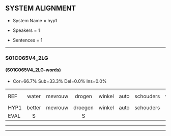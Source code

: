 
## SYSTEM ALIGNMENT

- System Name = hyp1

- Speakers = 1

- Sentences = 1

---

### S01C065V4_2LG

#### (S01C065V4_2LG-words)

- Cor=66.7%	Sub=33.3%	Del=0.0%	Ins=0.0%

|  |  |  |  |  |  |  |  |  |  |  |  |  |  |  |  |  |  |  |  |  |  |  |  |  |  |  |  |  |  |  |  |  |  |  |  |  |  |  |  |  |  |  |  |  |  |
|:--- |:---:|:---:|:---:|:---:|:---:|:---:|:---:|:---:|:---:|:---:|:---:|:---:|:---:|:---:|:---:|:---:|:---:|:---:|:---:|:---:|:---:|:---:|:---:|:---:|:---:|:---:|:---:|:---:|:---:|:---:|:---:|:---:|:---:|:---:|:---:|:---:|:---:|:---:|:---:|:---:|:---:|:---:|:---:|:---:|:---:|
| REF | water | mevrouw | drogen | winkel | auto | schouders | verhaal | koning | moeilijk | speelplaats | drinken | hoofdpijn | regen | vliegtuig | stoppen | opnieuw | gooien*(groeien) | *t | *x | gooien | sneeuwen | moeder | liedje | potlood | fietsbel | vinger | dichtbij | meisje | chauffeur | muziek | waarom | scheuren | * | lawaai | zwemmen | vuurwerk | appel | cola | kussen | *(eerst) | eerste | circus | kleuren | voetbal | vlinder |
| HYP1 | better | mevrouw | droegen | winkel | auto | schouders | vrel | koning | moeilijk | speelplaats | drinken | hoofdpijn | dreigen | vliegtuig | stoppen | opnieuw | groeien | gg | nee | goeien | sneeuwwin | moeder | liedje | potloot | fietspel | vingerr | dichtbij | meisje | chauffeur | muziek | waarom | scheuren | t | lawaai | zwemmen | vuurwerk | appel | cola | kussen | heerst | eerste | circus | kleuren | voetbal | vlinde |
| EVAL | S |  | S |  |  |  | S |  |  |  |  |  | S |  |  |  | S | S | S | S | S |  |  | S | S | S |  |  |  |  |  |  | S |  |  |  |  |  |  | S |  |  |  |  | S |
---

---
